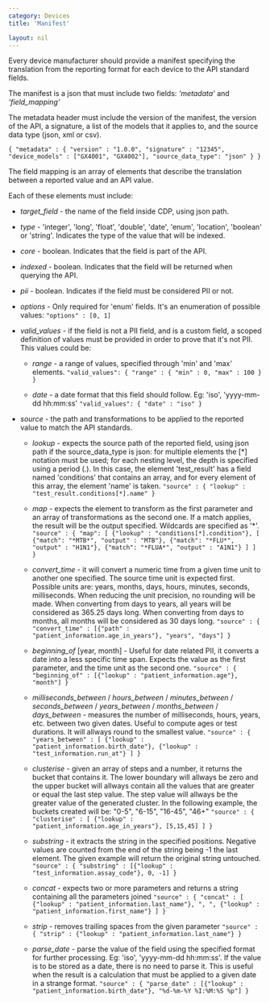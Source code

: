 ```yaml
---
category: Devices
title: 'Manifest'

layout: nil
---
```


Every device manufacturer should provide a manifest specifying the translation from the reporting format for each device to the API standard fields.

The manifest is a json that must include two fields: _'metadata'_ and _'field_mapping'_

The metadata header must include the version of the manifest, the version of the API, a signature, a list of the models that it applies to, and the source data type (json, xml or csv).

`{
  "metadata" : {
    "version" : "1.0.0",
    "signature" : "12345",
    "device_models" : ["GX4001", "GX4002"],
    "source_data_type": "json"
  }
}`

The field mapping is an array of elements that describe the translation between a reported value and an API value.

Each of these elements must include:

* _target_field_ - the name of the field inside CDP, using json path.

* _type_ - 'integer', 'long', 'float', 'double', 'date', 'enum', 'location', 'boolean' or 'string'. Indicates the type of the value that will be indexed.

* _core_ - boolean. Indicates that the field is part of the API.

* _indexed_ - boolean. Indicates that the field will be returned when querying the API.

* _pii_ - boolean. Indicates if the field must be considered PII or not.

* _options_ - Only required for 'enum' fields. It's an enumeration of possible values:
`"options" : [0, 1]`

* _valid_values_ - if the field is not a PII field, and is a custom field, a scoped definition of values must be provided in order to prove that it's not PII. This values could be:
  * _range_ - a range of values, specified through 'min' and 'max' elements.
  `"valid_values": {
      "range" : {
          "min" : 0,
          "max" : 100
      }
  }`

  * _date_ - a date format that this field should follow. Eg: 'iso', 'yyyy-mm-dd hh:mm:ss'
  `"valid_values": {
      "date" : "iso"
  }`

* _source_ - the path and transformations to be applied to the reported value to match the API standards.
  * _lookup_ - expects the source path of the reported field, using json path if the source_data_type is json: for multiple elements the [*] notation must be used; for each nesting level, the depth is specified using a period (.). In this case, the element 'test_result' has a field named 'conditions' that contains an array, and for every element of this array, the element 'name' is taken.
  `"source" : {
      "lookup" : "test_result.conditions[*].name"
  }`

  * _map_ - expects the element to transform as the first parameter and an array of transformations as the second one. If a match applies, the result will be the output specified. Wildcards are specified as '*'.
  `"source" : {
      "map": [
          {"lookup" : "conditions[*].condition"},
          [
              {"match": "*MTB*", "output" : "MTB"},
              {"match": "*FLU*", "output" : "H1N1"},
              {"match": "*FLUA*", "output" : "A1N1"}
          ]
      ]
  }`

  * _convert_time_ - it will convert a numeric time from a given time unit to another one specified. The source time unit is expected first. Possible units are: years, months, days, hours, minutes, seconds, milliseconds. When reducing the unit precision, no rounding will be made. When converting from days to years, all years will be considered as 365.25 days long. When converting from days to months, all months will be considered as 30 days long.
  `"source" : {
      "convert_time" : [{"path" : "patient_information.age_in_years"}, "years", "days"]
  }`

  * _beginning_of_ [year, month] - Useful for date related PII, it converts a date into a less specific time span. Expects the value as the first parameter, and the time unit as the second one.
  `"source" : {
      "beginning_of" : [{"lookup" : "patient_information.age"}, "month"]
  }`

  * _milliseconds_between_ / _hours_between_ / _minutes_between_ / _seconds_between_ / _years_between_ / _months_between_ / _days_between_ - measures the number of milliseconds, hours, years, etc. between two given dates. Useful to compute ages or test durations. It will allways round to the smallest value.
  `"source" : {
      "years_between" : [
          {"lookup" : "patient_information.birth_date"},
          {"lookup" : "test_information.run_at"}
      ]
  }`

  * _clusterise_ - given an array of steps and a number, it returns the bucket that contains it. The lower boundary will allways be zero and the upper bucket will allways contain all the values that are greater or equal the last step value. The step value will allways be the greater value of the generated cluster. In the following example, the buckets created will be: "0-5", "6-15", "16-45", "46+"
  `"source" : {
      "clusterise" : [
          {"lookup" : "patient_information.age_in_years"},
          [5,15,45]
      ]
  }`

  * _substring_ - it extracts the string in the specified positions. Negative values are counted from the end of the string being -1 the last element. The given example will return the original string untouched.
  `"source" : {
      "substring" : [{"lookup" : "test_information.assay_code"}, 0, -1]
  }`

  * _concat_ - expects two or more parameters and returns a string containing all the parameters joined
  `"source" : {
      "concat" : [
          {"lookup" : "patient_information.last_name"},
          ", ",
          {"lookup" : "patient_information.first_name"}
      ]
  }`

  * _strip_ - removes trailing spaces from the given parameter
  `"source" : {
      "strip" : {"lookup" : "patient_information.last_name"}
  }`

  * _parse_date_ - parse the value of the field using the specified format for further processing. Eg: 'iso', 'yyyy-mm-dd hh:mm:ss'. If the value is to be stored as a date, there is no need to parse it. This is useful when the result is a calculation that must be applied to a given date in a strange format.
  `"source" : {
      "parse_date" : [{"lookup" : "patient_information.birth_date"}, "%d-%m-%Y %I:%M:%S %p"]
  }`
